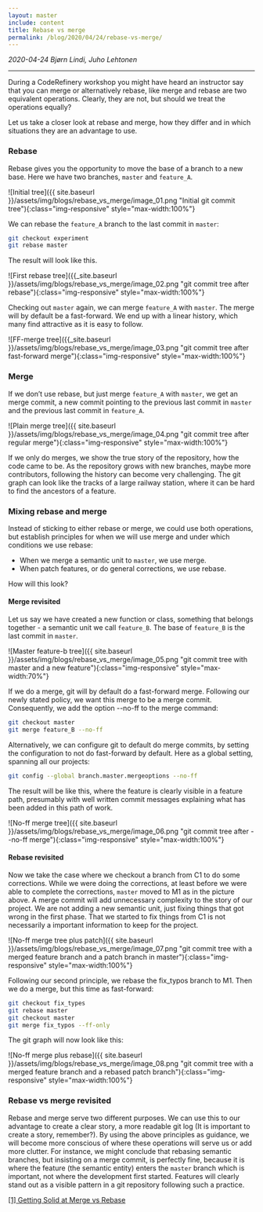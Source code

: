 ```yaml
---
layout: master
include: content
title: Rebase vs merge
permalink: /blog/2020/04/24/rebase-vs-merge/
---
```


*2020-04-24 Bjørn Lindi, Juho Lehtonen*

---
During a CodeRefinery workshop you might have heard an instructor say
that you can merge or alternatively rebase, like merge and rebase are
two equivalent operations. Clearly, they are not, but should we treat
the operations equally?

Let us take a closer look at rebase and merge, how they differ  and in
which situations they are an advantage to use.

### Rebase

Rebase gives you the opportunity to move the base of a branch to a new
base. Here we have two branches, `master` and `feature_A`.

![Initial tree]({{ site.baseurl }}/assets/img/blogs/rebase_vs_merge/image_01.png "Initial git commit tree"){:class="img-responsive" style="max-width:100%"}

We can rebase the `feature_A` branch to the last commit in `master`:

```bash
git checkout experiment
git rebase master
```

The result will look like this.

![First rebase tree]({{_site.baseurl }}/assets/img/blogs/rebase_vs_merge/image_02.png "git commit tree
after rebase"){:class="img-responsive" style="max-width:100%"}
 
Checking out `master` again, we can merge `feature_A` with `master`. The merge will by default be a fast-forward. We end up with a linear history, which many find attractive as it is easy to follow.

![FF-merge tree]({{_site.baseurl }}/assets/img/blogs/rebase_vs_merge/image_03.png "git commit tree after fast-forward merge"){:class="img-responsive" style="max-width:100%"}

### Merge

If we don’t use rebase, but just merge `feature_A` with `master`, we get an merge commit, a new commit pointing  to the previous last commit in `master` and the previous last commit in `feature_A`.

![Plain merge tree]({{ site.baseurl }}/assets/img/blogs/rebase_vs_merge/image_04.png "git commit tree after regular merge"){:class="img-responsive" style="max-width:100%"}

If we only do merges, we show the true story of the repository, how the code came to be. As the repository grows with new branches, maybe more contributors, following the history can become very challenging. The git graph can look like the tracks of a large railway station, where it can be hard to find the ancestors of a feature.


### Mixing rebase and merge

Instead of sticking to either rebase or merge, we could use both operations, but establish principles for when we will use merge and under which conditions we use rebase:
- When we merge a semantic unit to `master`, we use merge.
- When patch features, or do general corrections, we use rebase.

How will this look?


#### Merge revisited

Let us say we have created a new function or class, something that belongs together - a semantic unit we call `feature_B`. The base of `feature_B` is the last commit in `master`.

![Master feature-b tree]({{ site.baseurl }}/assets/img/blogs/rebase_vs_merge/image_05.png "git commit tree with master and a new feature"){:class="img-responsive" style="max-width:70%"}

If we do a merge, git will by default do a fast-forward merge. Following our newly stated policy, we want this merge to be a merge commit. Consequently, we add the option --no-ff to the merge command:
```sh
git checkout master
git merge feature_B --no-ff
```

Alternatively, we can configure git to default do merge commits, by setting the configuration to not do fast-forward by default. Here as a global setting, spanning all our projects:
```sh
git config --global branch.master.mergeoptions --no-ff
```

The result will be like this, where the feature is clearly visible in a feature path, presumably with well written commit messages explaining what has been added in this path of work.

![No-ff merge tree]({{ site.baseurl }}/assets/img/blogs/rebase_vs_merge/image_06.png "git commit tree after --no-ff merge"){:class="img-responsive" style="max-width:100%"}

#### Rebase revisited

Now we  take the case where we checkout a branch from C1 to do some corrections. While we were doing the corrections, at least before we were able to complete the corrections, `master` moved to M1 as in the picture above. A merge commit will add unnecessary complexity to the story of our project. We are not adding a new semantic unit, just fixing things that got wrong in the first phase. That we started to fix things from C1 is not necessarily a important information to keep for the project.

![No-ff merge tree plus patch]({{ site.baseurl }}/assets/img/blogs/rebase_vs_merge/image_07.png "git commit tree with a merged feature branch and a patch branch in master"){:class="img-responsive" style="max-width:100%"}

Following our second principle, we rebase the fix_typos branch to M1. Then we do a merge, but this time as fast-forward:
```sh
git checkout fix_types
git rebase master
git checkout master
git merge fix_typos --ff-only
```
The git graph will now look like this:

![No-ff merge plus rebase]({{ site.baseurl }}/assets/img/blogs/rebase_vs_merge/image_08.png "git commit tree with a merged feature branch and a rebased patch branch"){:class="img-responsive" style="max-width:100%"}

### Rebase vs merge revisited
Rebase and merge serve two different purposes. We can use this to our advantage to create a clear story, a more readable git log (It is important to create a story, remember?). By using the above principles as guidance, we will become more conscious of where these operations will serve us or add more clutter. For instance, we might conclude that rebasing semantic branches, but insisting on a merge commit, is perfectly fine, because it is where the feature (the semantic entity) enters the `master` branch which is important, not where the development first started. Features will clearly stand out as a visible pattern in a git repository following such a practice. 

[[1] Getting Solid at Merge vs Rebase](https://medium.com/@porteneuve/getting-solid-at-git-rebase-vs-merge-4fa1a48c53aa)

